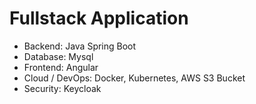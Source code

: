 # Fullstack Application
* Backend: Java Spring Boot
* Database: Mysql
* Frontend: Angular
* Cloud / DevOps: Docker, Kubernetes, AWS S3 Bucket
* Security: Keycloak
